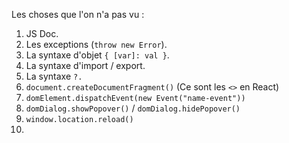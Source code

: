 Les choses que l'on n'a pas vu :

1. JS Doc.
2. Les exceptions (`throw new Error`).
3. La syntaxe d'objet `{ [var]: val }`.
4. La syntaxe d'import / export.
5. La syntaxe `?.`
6. `document.createDocumentFragment()` (Ce sont les `<>` en React)
7. `domElement.dispatchEvent(new Event("name-event"))`
8. `domDialog.showPopover()` / `domDialog.hidePopover()`
9. `window.location.reload()`
10. 